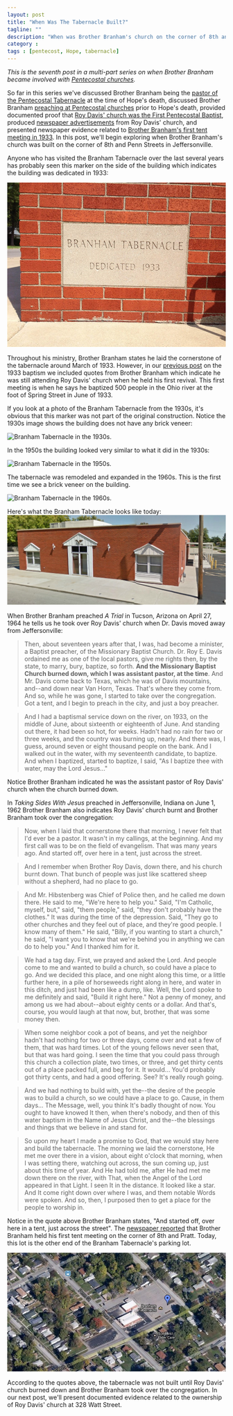 ```yaml
---
layout: post
title: "When Was The Tabernacle Built?"
tagline: ""
description: "When was Brother Branham's church on the corner of 8th and Penn St built?"
category : 
tags : [pentecost, Hope, tabernacle]
---
```

_This is the seventh post in a multi-part series on when Brother Branham became involved with <a href="/tags.html#pentecost-ref">Pentecostal churches</a>._

So far in this series we've discussed Brother Branham being the [pastor of the Pentecostal Tabernacle](/2013/06/19/Where-My-Sorrow-Started/) at the time of Hope's death, discussed Brother Branham [preaching at Pentecostal churches](/2013/06/20/Preaching-At-Pentecostal-Churches/) prior to Hope's death, provided documented proof that [Roy Davis' church was the First Pentecostal Baptist](/2013/06/21/Roy-Davis/), produced [newspaper advertisements](/2013/06/22/The-Common-Peoples-Church) from Roy Davis' church, and presented newspaper evidence related to [Brother Branham's first tent meeting in 1933](/2013/06/24/What-The-Newspapers-Said-About-The-1933-Baptism).  In this post, we'll begin exploring when Brother Branham's church was built on the corner of 8th and Penn Streets in Jeffersonville.

Anyone who has visited the Branham Tabernacle over the last several years has probably seen this marker on the side of the building which indicates the building was dedicated in 1933:

<img src="/assets/Tabernacle/cornerstone.jpg" alt="Marker on the Branham Tabernacle indicating it was dedicated in 1933" class="img img-polaroid" />

Throughout his ministry, Brother Branham states he laid the cornerstone of the tabernacle around March of 1933.  However, in our [previous post](/2013/06/24/What-The-Newspapers-Said-About-The-1933-Baptism) on the 1933 baptism we included quotes from Brother Branham which indicate he was still attending Roy Davis' church when he held his first revival.  This first meeting is when he says he baptized 500 people in the Ohio river at the foot of Spring Street in June of 1933.  

If you look at a photo of the Branham Tabernacle from the 1930s, it's obvious that this marker was not part of the original construction.  Notice the 1930s image shows the building does not have any brick veneer:
<!-- /assets/Tabernacle/branham_tabernacle1930s.jpg -->
<img src="http://www.tucsontabernacle.com/images/stories/wba/places/branhamtab/web1000/026_branham_tabernacleweb1000.jpg" alt="Branham Tabernacle in the 1930s." class="img img-polaroid" />

In the 1950s the building looked very similar to what it did in the 1930s:
<!-- /assets/Tabernacle/branham_tabernacle1950s.jpg -->
<img src="http://www.tucsontabernacle.com/images/stories/wba/places/branhamtab/web1000/028_br_tabernacle_in_the_1950sweb1000.jpg" alt="Branham Tabernacle in the 1950s." class="img img-polaroid" />

The tabernacle was remodeled and expanded in the 1960s.  This is the first time we see a brick veneer on the building. 
<!-- /assets/Tabernacle/branham_tabernacle1960s.jpg -->
<img src="http://www.tucsontabernacle.com/images/stories/wba/places/branhamtab/web1000/029_br_tabernacle_croppedweb1000.jpg" alt="Branham Tabernacle in the 1960s." class="img img-polaroid" />

Here's what the Branham Tabernacle looks like today:
<img src="/assets/Tabernacle/branham_tabernacletoday.jpg" alt="Branham Tabernacle today." class="img img-polaroid" />

When Brother Branham preached  _A Trial_  in Tucson, Arizona on April 27, 1964 he tells us he took over Roy Davis' church when Dr. Davis moved away from Jeffersonville:

>Then, about seventeen years after that, I was, had become a minister, a Baptist preacher, of the Missionary Baptist Church. Dr. Roy E. Davis ordained me as one of the local pastors, give me rights then, by the state, to marry, bury, baptize, so forth. **And the Missionary Baptist Church burned down, which I was assistant pastor, at the time**. And Mr. Davis come back to Texas, which he was of Davis mountains, and--and down near Van Horn, Texas. That's where they come from. And so, while he was gone, I started to take over the congregation. Got a tent, and I begin to preach in the city, and just a boy preacher.

>And I had a baptismal service down on the river, on 1933, on the middle of June, about sixteenth or eighteenth of June. And standing out there, it had been so hot, for weeks. Hadn't had no rain for two or three weeks, and the country was burning up, nearly. And there was, I guess, around seven or eight thousand people on the bank. And I walked out in the water, with my seventeenth candidate, to baptize. And when I baptized, started to baptize, I said, "As I baptize thee with water, may the Lord Jesus..."

Notice Brother Branham indicated he was the assistant pastor of Roy Davis' church when the church burned down.  

In _Taking Sides With Jesus_ preached in Jeffersonville, Indiana on June 1, 1962 Brother Branham also indicates Roy Davis' church burnt and Brother Branham took over the congregation:

>Now, when I laid that cornerstone there that morning, I never felt that I'd ever be a pastor. It wasn't in my callings, at the beginning. And my first call was to be on the field of evangelism. That was many years ago. And started off, over here in a tent, just across the street.

>And I remember when Brother Roy Davis, down there, and his church burnt down. That bunch of people was just like scattered sheep without a shepherd, had no place to go.

>And Mr. Hibstenberg was Chief of Police then, and he called me down there. He said to me, "We're here to help you." Said, "I'm Catholic, myself, but," said, "them people," said, "they don't probably have the clothes." It was during the time of the depression. Said, "They go to other churches and they feel out of place, and they're good people. I know many of them." He said, "Billy, if you wanting to start a church," he said, "I want you to know that we're behind you in anything we can do to help you." And I thanked him for it.
 
>We had a tag day. First, we prayed and asked the Lord. And people come to me and wanted to build a church, so could have a place to go. And we decided this place, and one night along this time, or a little further here, in a pile of horseweeds right along in here, and water in this ditch, and just had been like a dump, like. Well, the Lord spoke to me definitely and said, "Build it right here." Not a penny of money, and among us we had about--about eighty cents or a dollar. And that's, course, you would laugh at that now, but, brother, that was some money then.

>When some neighbor cook a pot of beans, and yet the neighbor hadn't had nothing for two or three days, come over and eat a few of them, that was hard times. Lot of the young fellows never seen that, but that was hard going. I seen the time that you could pass through this church a collection plate, two times, or three, and get thirty cents out of a place packed full, and beg for it. It would... You'd probably got thirty cents, and had a good offering. See? It's really rough going.
 
>And we had nothing to build with, yet the--the desire of the people was to build a church, so we could have a place to go. Cause, in them days... The Message, well, you think It's badly thought of now. You ought to have knowed It then, when there's nobody, and then of this water baptism in the Name of Jesus Christ, and the--the blessings and things that we believe in and stand for.

>So upon my heart I made a promise to God, that we would stay here and build the tabernacle. The morning we laid the cornerstone, He met me over there in a vision, about eight o'clock that morning, when I was setting there, watching out across, the sun coming up, just about this time of year. And He had told me, after He had met me down there on the river, with That, when the Angel of the Lord appeared in that Light. I seen It in the distance. It looked like a star. And It come right down over where I was, and them notable Words were spoken. And so, then, I purposed then to get a place for the people to worship in.

Notice in the quote above Brother Branham states, "And started off, over here in a tent, just across the street".  The [newspaper reported](/2013/06/24/What-The-Newspapers-Said-About-The-1933-Baptism/) that Brother Branham held his first tent meeting on the corner of 8th and Pratt.  Today, this lot is the other end of the Branham Tabernacle's parking lot. 

<img src="/assets/ChurchAds/8thAndPratt.jpg" alt="1933 Baptism" class="img img-polaroid clearfix" />


According to the quotes above, the tabernacle was not built until Roy Davis' church burned down and Brother Branham took over the congregation.  In our next post, we'll present documented evidence related to the ownership of Roy Davis' church at 328 Watt Street.
